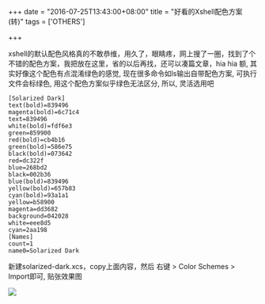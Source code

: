 +++
date = "2016-07-25T13:43:00+08:00"
title = "好看的Xshell配色方案(转)"
tags = ['OTHERS']

+++

xshell的默认配色风格真的不敢恭维，用久了，眼睛疼，网上搜了一圈，找到了个不错的配色方案，我把放在这里，省的以后再找，还可以凑篇文章，hia hia
额, 其实好像这个配色有点混淆绿色的感觉, 现在很多命令如ls输出自带配色方案, 可执行文件会标绿色, 用这个配色方案似乎绿色无法区分, 所以, 灵活选用吧
```
[Solarized Dark]
text(bold)=839496
magenta(bold)=6c71c4
text=839496
white(bold)=fdf6e3
green=859900
red(bold)=cb4b16
green(bold)=586e75
black(bold)=073642
red=dc322f
blue=268bd2
black=002b36
blue(bold)=839496
yellow(bold)=657b83
cyan(bold)=93a1a1
yellow=b58900
magenta=dd3682
background=042028
white=eee8d5
cyan=2aa198
[Names]
count=1
name0=Solarized Dark
```
新建solarized-dark.xcs，copy上面内容，然后 右键 > Color Schemes > Import即可, 贴张效果图

![](~/xshell配色.png)
